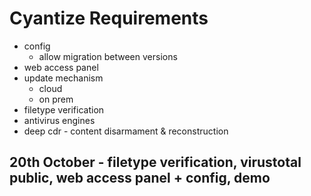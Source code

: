 # Cyantize Requirements

* config
  * allow migration between versions
* web access panel
* update mechanism
  * cloud
  * on prem
* filetype verification
* antivirus engines
* deep cdr - content disarmament & reconstruction


## 20th October - filetype verification, virustotal public, web access panel + config, demo
